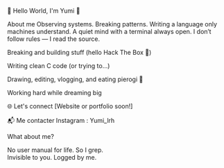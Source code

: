  🌸 Hello World, I'm Yumi 🌸

  About me 
Observing systems. Breaking patterns. Writing a language only machines understand.
A quiet mind with a terminal always open.
I don’t follow rules — I read the source.

Breaking and building stuff (hello Hack The Box 👾)

Writing clean C code (or trying to…)

Drawing, editing, vlogging, and eating pierogi 🥟

Working hard while dreaming big

   🌐 Let's connect
[Website or portfolio soon!]


📬 Me contacter 
Instagram : Yumi_lrh


  What about me?
  
No user manual for life. So I grep.  
Invisible to you. Logged by me.
